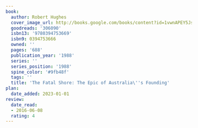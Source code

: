 ```yaml
---
book:
  author: Robert Hughes
  cover_image_url: http://books.google.com/books/content?id=1vwnAPEY5JsC&printsec=frontcover&img=1&zoom=1&edge=curl&source=gbs_api
  goodreads: '306090'
  isbn13: '9780394753669'
  isbn9: 0394753666
  owned: ''
  pages: '688'
  publication_year: '1988'
  series: ''
  series_position: '1988'
  spine_color: '#9fb48f'
  tags: ''
  title: 'The Fatal Shore: The Epic of Australia\''s Founding'
plan:
  date_added: 2023-01-01
review:
  date_read:
  - 2016-06-08
  rating: 4
---
```

